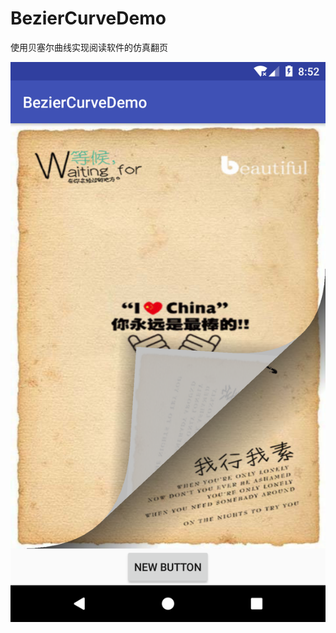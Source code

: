# BezierCurveDemo
使用贝塞尔曲线实现阅读软件的仿真翻页

![](https://github.com/HYY-yu/BezierCurveDemo/blob/master/screenshot.png)
